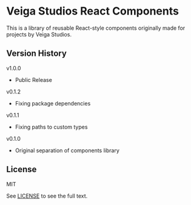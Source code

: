 # Veiga Studios React Components
This is a library of reusable React-style components originally made for projects by Veiga Studios.

## Version History
v1.0.0
- Public Release

v0.1.2
- Fixing package dependencies

v0.1.1
- Fixing paths to custom types

v0.1.0
- Original separation of components library

## License
MIT

See [LICENSE](LICENSE.txt) to see the full text.
